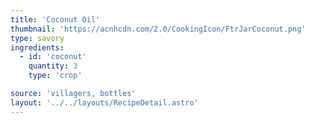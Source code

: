 ```yaml
---
title: 'Coconut Oil'
thumbnail: 'https://acnhcdn.com/2.0/CookingIcon/FtrJarCoconut.png'
type: savory
ingredients:
  - id: 'coconut'
    quantity: 3
    type: 'crop'

source: 'villagers, bottles'
layout: '../../layouts/RecipeDetail.astro'
---
```

